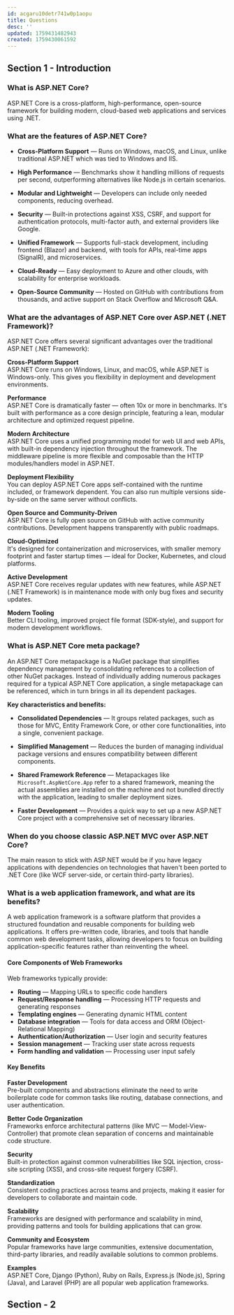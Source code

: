 ```yaml
---
id: acgaru10detr741w0p1aopu
title: Questions
desc: ''
updated: 1759431482943
created: 1759430061592
---
```



## Section 1 - Introduction

### What is ASP.NET Core?

ASP.NET Core is a cross-platform, high-performance, open-source framework for building modern, cloud-based web applications and services using .NET.

### What are the features of ASP.NET Core?

- **Cross-Platform Support** — Runs on Windows, macOS, and Linux, unlike traditional ASP.NET which was tied to Windows and IIS.

- **High Performance** — Benchmarks show it handling millions of requests per second, outperforming alternatives like Node.js in certain scenarios.

- **Modular and Lightweight** — Developers can include only needed components, reducing overhead.

- **Security** — Built-in protections against XSS, CSRF, and support for authentication protocols, multi-factor auth, and external providers like Google.

- **Unified Framework** — Supports full-stack development, including frontend (Blazor) and backend, with tools for APIs, real-time apps (SignalR), and microservices.

- **Cloud-Ready** — Easy deployment to Azure and other clouds, with scalability for enterprise workloads.

- **Open-Source Community** — Hosted on GitHub with contributions from thousands, and active support on Stack Overflow and Microsoft Q&A.

### What are the advantages of ASP.NET Core over ASP.NET (.NET Framework)?

ASP.NET Core offers several significant advantages over the traditional ASP.NET (.NET Framework):

**Cross-Platform Support**  
ASP.NET Core runs on Windows, Linux, and macOS, while ASP.NET is Windows-only. This gives you flexibility in deployment and development environments.

**Performance**  
ASP.NET Core is dramatically faster — often 10x or more in benchmarks. It's built with performance as a core design principle, featuring a lean, modular architecture and optimized request pipeline.

**Modern Architecture**  
ASP.NET Core uses a unified programming model for web UI and web APIs, with built-in dependency injection throughout the framework. The middleware pipeline is more flexible and composable than the HTTP modules/handlers model in ASP.NET.

**Deployment Flexibility**  
You can deploy ASP.NET Core apps self-contained with the runtime included, or framework dependent. You can also run multiple versions side-by-side on the same server without conflicts.

**Open Source and Community-Driven**  
ASP.NET Core is fully open source on GitHub with active community contributions. Development happens transparently with public roadmaps.

**Cloud-Optimized**  
It's designed for containerization and microservices, with smaller memory footprint and faster startup times — ideal for Docker, Kubernetes, and cloud platforms.

**Active Development**  
ASP.NET Core receives regular updates with new features, while ASP.NET (.NET Framework) is in maintenance mode with only bug fixes and security updates.

**Modern Tooling**  
Better CLI tooling, improved project file format (SDK-style), and support for modern development workflows.

### What is ASP.NET Core meta package?

An ASP.NET Core metapackage is a NuGet package that simplifies dependency management by consolidating references to a collection of other NuGet packages. Instead of individually adding numerous packages required for a typical ASP.NET Core application, a single metapackage can be referenced, which in turn brings in all its dependent packages.

**Key characteristics and benefits:**

- **Consolidated Dependencies** — It groups related packages, such as those for MVC, Entity Framework Core, or other core functionalities, into a single, convenient package.

- **Simplified Management** — Reduces the burden of managing individual package versions and ensures compatibility between different components.

- **Shared Framework Reference** — Metapackages like `Microsoft.AspNetCore.App` refer to a shared framework, meaning the actual assemblies are installed on the machine and not bundled directly with the application, leading to smaller deployment sizes.

- **Faster Development** — Provides a quick way to set up a new ASP.NET Core project with a comprehensive set of necessary libraries.

### When do you choose classic ASP.NET MVC over ASP.NET Core?

The main reason to stick with ASP.NET would be if you have legacy applications with dependencies on technologies that haven't been ported to .NET Core (like WCF server-side, or certain third-party libraries).

### What is a web application framework, and what are its benefits?

A web application framework is a software platform that provides a structured foundation and reusable components for building web applications. It offers pre-written code, libraries, and tools that handle common web development tasks, allowing developers to focus on building application-specific features rather than reinventing the wheel.

#### Core Components of Web Frameworks

Web frameworks typically provide:

- **Routing** — Mapping URLs to specific code handlers
- **Request/Response handling** — Processing HTTP requests and generating responses
- **Templating engines** — Generating dynamic HTML content
- **Database integration** — Tools for data access and ORM (Object-Relational Mapping)
- **Authentication/Authorization** — User login and security features
- **Session management** — Tracking user state across requests
- **Form handling and validation** — Processing user input safely

#### Key Benefits

**Faster Development**  
Pre-built components and abstractions eliminate the need to write boilerplate code for common tasks like routing, database connections, and user authentication.

**Better Code Organization**  
Frameworks enforce architectural patterns (like MVC — Model-View-Controller) that promote clean separation of concerns and maintainable code structure.

**Security**  
Built-in protection against common vulnerabilities like SQL injection, cross-site scripting (XSS), and cross-site request forgery (CSRF).

**Standardization**  
Consistent coding practices across teams and projects, making it easier for developers to collaborate and maintain code.

**Scalability**  
Frameworks are designed with performance and scalability in mind, providing patterns and tools for building applications that can grow.

**Community and Ecosystem**  
Popular frameworks have large communities, extensive documentation, third-party libraries, and readily available solutions to common problems.

**Examples**  
ASP.NET Core, Django (Python), Ruby on Rails, Express.js (Node.js), Spring (Java), and Laravel (PHP) are all popular web application frameworks.

## Section - 2 